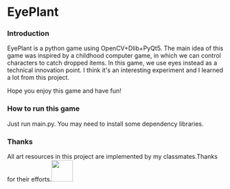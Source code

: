 # EyePlant

### Introduction
EyePlant is a python game using OpenCV+Dlib+PyQt5. The main idea of this game was inspired by a childhood computer game, in which we can control characters to catch dropped items. In this game, we use eyes instead as a technical innovation point. I think it's an interesting experiment and I learned a lot from this project.

Hope you enjoy this game and have fun!

### How to run this game
Just run main.py. You may need to install some dependency libraries.

### Thanks 
All art resources in this project are implemented by my classmates.Thanks for their efforts.
<a href="https://github.com/leafsun">
​    <img src="https://avatars0.githubusercontent.com/u/54317639?s=400&v=4" width="50px">
</a>
